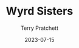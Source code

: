 ---
title: "Wyrd Sisters"
type: novel
author: Terry Pratchett
date: 2023-07-15
hashtag: wyrd-sisters
tags:
  - book
  - Discworld
  - Terry Pratchett
---